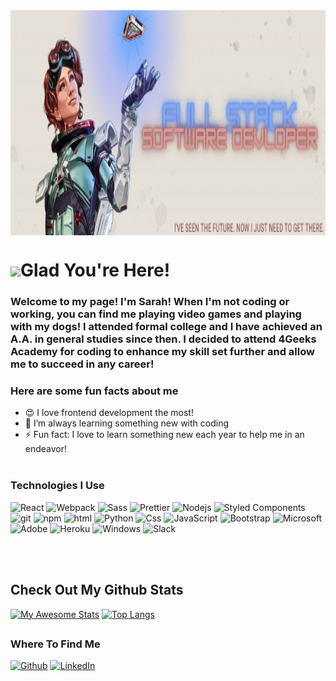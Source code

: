 <img align="center" src="banners.png" width="850" height="360"/>
<h1><img src="https://emojis.slackmojis.com/emojis/images/1643514525/5197/party_blob.gif?1643514525" width="30"/>Glad You're Here!</h1>


### Welcome to my page! I'm Sarah! When I'm not coding or working, you can find me playing video games and playing with my dogs! I attended formal college and I have achieved an A.A. in general studies since then. I decided to attend 4Geeks Academy for coding to enhance my skill set further and allow me to succeed in any career!
### Here are some fun facts about me
- 😍 I love frontend development the most!
- 🌱 I’m always learning something new with coding 
- ⚡ Fun fact: I love to learn something new each year to help me in an endeavor!
<br></br>
<h3>Technologies I Use</h3>
<p>
  <img alt="React" src="https://img.shields.io/badge/React-20232A?style=for-the-badge&logo=react&logoColor=61DAFB" />
  <img alt="Webpack" src="https://img.shields.io/badge/-Webpack-8DD6F9?style=flat-square&logo=webpack&logoColor=white" /> 
  <img alt="Sass" src="https://img.shields.io/badge/Sass-CC6699?style=for-the-badge&logo=sass&logoColor=white" />
  <img alt="Prettier" src="https://img.shields.io/badge/-Prettier-F7B93E?style=flat-square&logo=prettier&logoColor=white" />
  <img alt="Nodejs" src="https://img.shields.io/badge/Node.js-43853D?style=for-the-badge&logo=node.js&logoColor=white" />
  <img alt="Styled Components" src="https://img.shields.io/badge/-Styled_Components-db7092?style=flat-square&logo=styled-components&logoColor=white" />
  <img alt="git" src="https://img.shields.io/badge/-Git-F05032?style=flat-square&logo=git&logoColor=white" />
  <img alt="npm" src="https://img.shields.io/badge/-NPM-CB3837?style=flat-square&logo=npm&logoColor=white" />
  <img alt="html" src="https://img.shields.io/badge/HTML-239120?style=for-the-badge&logo=html5&logoColor=white" />
  <img alt="Python" src="https://img.shields.io/badge/Python-14354C?style=for-the-badge&logo=python&logoColor=white"/>
  <img alt="Css" src="https://img.shields.io/badge/CSS-239120?&style=for-the-badge&logo=css3&logoColor=white"/>
  <img alt="JavaScript" src="https://img.shields.io/badge/JavaScript-323330?style=for-the-badge&logo=javascript&logoColor=F7DF1E"/>
  <img alt="Bootstrap" src="https://img.shields.io/badge/Bootstrap-563D7C?style=for-the-badge&logo=bootstrap&logoColor=white"/>
  <img alt="Microsoft" src="https://img.shields.io/badge/Microsoft-666666?style=for-the-badge&logo=microsoft&logoColor=white"/>
  <img alt="Adobe" src="https://img.shields.io/badge/Adobe%20Creative%20Cloud-DA1F26?style=for-the-badge&logo=Adobe%20Creative%20Cloud&logoColor=white" />
  <img alt="Heroku" src="https://img.shields.io/badge/Heroku-430098?style=for-the-badge&logo=heroku&logoColor=white" />
  <img alt="Windows" src="https://img.shields.io/badge/Windows-0078D6?style=for-the-badge&logo=windows&logoColor=white" />
  <img alt="Slack" src="https://img.shields.io/badge/Slack-4A154B?style=for-the-badge&logo=slack&logoColor=white" />
</p>
<br></br>
 <h2>Check Out My Github Stats</h2>

[![My Awesome Stats](https://awesome-github-stats.azurewebsites.net/user-stats/mcglauflins?cardType=level&theme=dracula)](https://git.io/awesome-stats-card)
[![Top Langs](https://github-readme-stats.vercel.app/api/top-langs/?username=mcglauflins&cardType=level&theme=dracula)](https://github.com/mcglauflins/github-readme-stats)
 
<h2></h2>

<h3>Where To Find Me</h3>
<p><a href="https://github.com/mcglauflins" target="_blank"><img alt="Github" src="https://img.shields.io/badge/GitHub-%2312100E.svg?&style=for-the-badge&logo=Github&logoColor=white" /></a> <a href="https://www.linkedin.com/in/sarah-mcglauflin-a9ab35185/" target="_blank"><img alt="LinkedIn" src="https://img.shields.io/badge/linkedin-%230077B5.svg?&style=for-the-badge&logo=linkedin&logoColor=white" />
</p>


